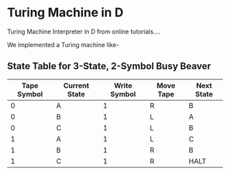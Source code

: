 # Turing Machine in D 
Turing Machine Interpreter in D from online tutorials....

We implemented a Turing machine like-
## State Table for 3-State, 2-Symbol Busy Beaver

| Tape Symbol | Current State | Write Symbol | Move Tape | Next State |
|-------------|---------------|--------------|-----------|------------|
| 0           | A             | 1            | R         | B          |
| 0           | B             | 1            | L         | A          |
| 0           | C             | 1            | L         | B          |
| 1           | A             | 1            | L         | C          |
| 1           | B             | 1            | R         | B          |
| 1           | C             | 1            | R         | HALT       |

